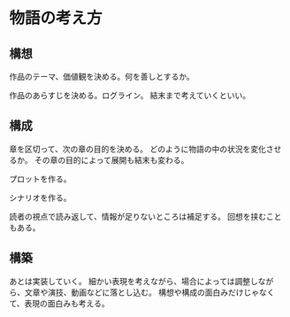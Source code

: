 # 物語の考え方

## 構想

作品のテーマ、価値観を決める。何を善しとするか。

作品のあらすじを決める。ログライン。
結末まで考えていくといい。

## 構成

章を区切って、次の章の目的を決める。
どのように物語の中の状況を変化させるか。
その章の目的によって展開も結末も変わる。

プロットを作る。

シナリオを作る。

読者の視点で読み返して、情報が足りないところは補足する。
回想を挟むこともある。

## 構築

あとは実装していく。
細かい表現を考えながら、場合によっては調整しながら、文章や演技、動画などに落とし込む。
構想や構成の面白みだけじゃなくて、表現の面白みも考える。

